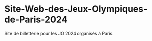 # Site-Web-des-Jeux-Olympiques-de-Paris-2024
Site de billetterie pour les JO 2024 organisés à Paris.
